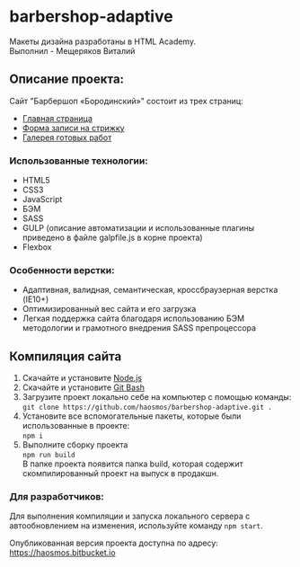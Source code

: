 # barbershop-adaptive #
Макеты дизайна разработаны в HTML Academy.<br/>
Выполнил - Мещеряков Виталий

## Описание проекта:
Сайт "Барбершоп «Бородинский»" состоит из трех страниц:
- [Главная страница](https://haosmos.bitbucket.io/ "Ссылка на главную страницу")
- [Форма записи на стрижку](https://haosmos.bitbucket.io/form.html "Ссылка на форму записи стрижки")
- [Галерея готовых работ](https://haosmos.bitbucket.io/photo.html "Ссылка на галерею готовых работ")

### Использованные технологии:
- HTML5
- CSS3
- JavaScript
- БЭМ
- SASS
- GULP (описание автоматизации и использованные плагины приведено в файле 
galpfile.js в корне проекта)
- Flexbox

### Особенности верстки:
- Адаптивная, валидная, семантическая, кроссбраузерная верстка (IE10+)
- Оптимизированный вес сайта и его загрузка
- Легкая поддержка сайта благодаря использованию БЭМ методологии и грамотного внедрения SASS препроцессора

## Компиляция сайта

1) Скачайте и установите [Node.js](https://nodejs.org/en/ "Ссылка на оф. сайт Node.js")
2) Скачайте и установите [Git Bash](https://git-scm.com/downloads "Ссылка на скачку Git Bash")
3) Загрузите проект локально себе на компьютер с помощью команды:<br/>
`git clone https://github.com/haosmos/barbershop-adaptive.git .`
4) Установите все вспомогательные пакеты, которые были использованные в проекте:<br/>
`npm i`
5) Выполните сборку проекта <br/>
`npm run build`<br/>
В папке проекта появится папка build, которая содержит скомпилированный проект на выпуск в продакшн. 

### Для разработчиков:

Для выполнения компиляции и запуска локального сервера с автообновлением на изменения, используйте команду `npm start`.<br/>

Опубликованная версия проекта доступна по адресу: https://haosmos.bitbucket.io


